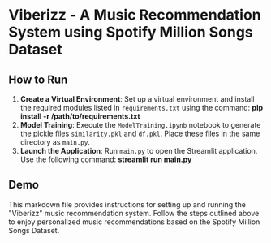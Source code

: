 # Viberizz - A Music Recommendation System using Spotify Million Songs Dataset

## How to Run

1. **Create a Virtual Environment**: Set up a virtual environment and install the required modules listed in `requirements.txt` using the command:
           **pip install -r /path/to/requirements.txt**
2. **Model Training**: Execute the `ModelTraining.ipynb` notebook to generate the pickle files `similarity.pkl` and `df.pkl`. Place these files in the same directory as `main.py`.
3. **Launch the Application**: Run `main.py` to open the Streamlit application. Use the following command:
           **streamlit run main.py**

## Demo

This markdown file provides instructions for setting up and running the "Viberizz" music recommendation system. Follow the steps outlined above to enjoy personalized music recommendations based on the Spotify Million Songs Dataset.

